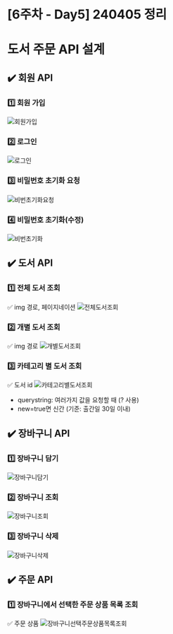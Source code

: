 # [6주차 - Day5] 240405 정리

# 도서 주문 API 설계

## ✔️ 회원 API

### 1️⃣ **회원 가입**

![회원가입](../img/6주차_img/6-5-1.png)

### 2️⃣ **로그인**

![로그인](../img/6주차_img/6-5-2.png)

### 3️⃣ **비밀번호 초기화 요청**

![비번초기화요청](../img/6주차_img/6-5-3.png)

### 4️⃣ **비밀번호 초기화(수정)**

![비번초기화](../img/6주차_img/6-5-4.png)

## ✔️ 도서 API

### 1️⃣ 전체 도서 조회

✅ img 경로, 페이지네이션
![전체도서조회](../img/6주차_img/6-5-5.png)

### 2️⃣ **개별 도서 조회**

✅ img 경로
![개별도서조회](../img/6주차_img/6-5-6.png)

### 3️⃣ **카테고리 별 도서 조회**

✅ 도서 id
![카테고리별도서조회](../img/6주차_img/6-5-7.png)

- querystring: 여러가지 값을 요청할 때 (? 사용)
- new=true면 신간 (기준: 출간일 30일 이내)

## ✔️ 장바구니 API

### 1️⃣ **장바구니 담기**

![장바구니담기](../img/6주차_img/6-5-8.png)

### 2️⃣ **장바구니 조회**

![장바구니조회](../img/6주차_img/6-5-9.png)

### 3️⃣ **장바구니 삭제**

![장바구니삭제](../img/6주차_img/6-5-10.png)

## ✔️ 주문 API

### 1️⃣ **장바구니에서 선택한 주문 상품 목록 조회**

✅ 주문 상품
![장바구니선택주문상품목록조회](../img/6주차_img/6-5-11.png)
